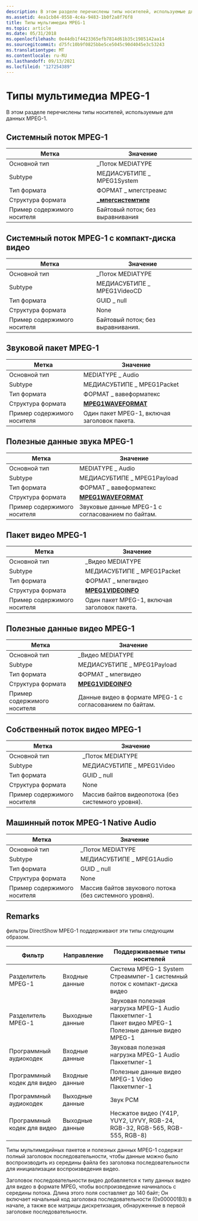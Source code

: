 ```yaml
---
description: В этом разделе перечислены типы носителей, используемые для данных MPEG-1.
ms.assetid: 4ea1cb84-0558-4c4a-9483-1b0f2a8f76f8
title: Типы мультимедиа MPEG-1
ms.topic: article
ms.date: 05/31/2018
ms.openlocfilehash: 0e44db1f4423365efb7814d61b35c1985142aa14
ms.sourcegitcommit: d75fc10b9f0825bbe5ce5045c90d4045e3c53243
ms.translationtype: MT
ms.contentlocale: ru-RU
ms.lasthandoff: 09/13/2021
ms.locfileid: "127254389"
---
```

# <a name="mpeg-1-media-types"></a>Типы мультимедиа MPEG-1

В этом разделе перечислены типы носителей, используемые для данных MPEG-1.

## <a name="mpeg-1-system-stream"></a>Системный поток MPEG-1



| Метка | Значение |
|-----------------------|-------------------------------------------------|
| Основной тип            | \_Поток MEDIATYPE                               |
| Subtype               | МЕДИАСУБТИПЕ \_ MPEG1System                       |
| Тип формата           | ФОРМАТ \_ мпегстреамс                             |
| Структура формата      | [**\_мпегсистемтипе**](/previous-versions/windows/desktop/api/mpegtype/ns-mpegtype-am_mpegsystemtype) |
| Пример содержимого носителя | Байтовый поток; без выравнивания                       |



 

## <a name="mpeg-1-system-stream-from-video-cd"></a>Системный поток MPEG-1 с компакт-диска видео



| Метка | Значение |
|-----------------------|----------------------------|
| Основной тип            | \_Поток MEDIATYPE          |
| Subtype               | МЕДИАСУБТИПЕ \_ MPEG1VideoCD |
| Тип формата           | GUID \_ null                 |
| Структура формата      | None                       |
| Пример содержимого носителя | Байтовый поток; без выравнивания. |



 

## <a name="mpeg-1-audio-packet"></a>Звуковой пакет MPEG-1



| Метка | Значение |
|-----------------------|------------------------------------------------|
| Основной тип            | MEDIATYPE \_ Audio                               |
| Subtype               | МЕДИАСУБТИПЕ \_ MPEG1Packet                      |
| Тип формата           | ФОРМАТ \_ вавеформатекс                           |
| Структура формата      | [**MPEG1WAVEFORMAT**](/windows/desktop/api/mmreg/ns-mmreg-mpeg1waveformat)     |
| Пример содержимого носителя | Один пакет MPEG-1, включая заголовок пакета. |



 

## <a name="mpeg-1-audio-payload"></a>Полезные данные звука MPEG-1



| Метка | Значение |
|-----------------------|--------------------------------------------|
| Основной тип            | MEDIATYPE \_ Audio                           |
| Subtype               | МЕДИАСУБТИПЕ \_ MPEG1Payload                 |
| Тип формата           | ФОРМАТ \_ вавеформатекс                       |
| Структура формата      | [**MPEG1WAVEFORMAT**](/windows/desktop/api/mmreg/ns-mmreg-mpeg1waveformat) |
| Пример содержимого носителя | Звуковые данные MPEG-1 с согласованием по байтам.            |



 

## <a name="mpeg-1-video-packet"></a>Пакет видео MPEG-1



| Метка | Значение |
|-----------------------|------------------------------------------------|
| Основной тип            | \_Видео MEDIATYPE                               |
| Subtype               | МЕДИАСУБТИПЕ \_ MPEG1Packet                      |
| Тип формата           | ФОРМАТ \_ мпегвидео                              |
| Структура формата      | [**MPEG1VIDEOINFO**](/previous-versions/windows/desktop/api/amvideo/ns-amvideo-mpeg1videoinfo)       |
| Пример содержимого носителя | Один пакет MPEG-1, включая заголовок пакета. |



 

## <a name="mpeg-1-video-payload"></a>Полезные данные видео MPEG-1



| Метка | Значение |
|-----------------------|------------------------------------------|
| Основной тип            | \_Видео MEDIATYPE                         |
| Subtype               | МЕДИАСУБТИПЕ \_ MPEG1Payload               |
| Тип формата           | ФОРМАТ \_ мпегвидео                        |
| Структура формата      | [**MPEG1VIDEOINFO**](/previous-versions/windows/desktop/api/amvideo/ns-amvideo-mpeg1videoinfo) |
| Пример содержимого носителя | Данные видео в формате MPEG-1 с согласованием по байтам.          |



 

## <a name="mpeg-1-native-video-stream"></a>Собственный поток видео MPEG-1



| Метка | Значение |
|-----------------------|------------------------------------------------|
| Основной тип            | \_Поток MEDIATYPE                              |
| Subtype               | МЕДИАСУБТИПЕ \_ MPEG1Video                      |
| Тип формата           | GUID \_ null                                     |
| Структура формата      | None                                           |
| Пример содержимого носителя | Массив байтов видеопотока (без системного уровня). |



 

## <a name="mpeg-1-native-audio-stream"></a>Машинный поток MPEG-1 Native Audio



| Метка | Значение |
|-----------------------|------------------------------------------------|
| Основной тип            | \_Поток MEDIATYPE                              |
| Subtype               | МЕДИАСУБТИПЕ \_ MPEG1Audio                      |
| Тип формата           | GUID \_ null                                     |
| Структура формата      | None                                           |
| Пример содержимого носителя | Массив байтов звукового потока (без системного уровня). |



 

## <a name="remarks"></a>Remarks

фильтры DirectShow MPEG-1 поддерживают эти типы следующим образом.



| Фильтр               | Направление | Поддерживаемые типы носителей                                                                                             |
|----------------------|-----------|-------------------------------------------------------------------------------------------------------------------|
| Разделитель MPEG-1      | Входные данные     | Система MPEG-1 System Стреаммпег-1 системный поток с компакт-диска видео<br/>                                                 |
| Разделитель MPEG-1      | Выходные данные    | Звуковая полезная нагрузка MPEG-1 Audio Паккетмпег-1<br/> Пакет видео MPEG-1<br/> Полезные данные видео MPEG-1<br/> |
| Программный аудиокодек | Входные данные     | Звуковая полезная нагрузка MPEG-1 Audio Паккетмпег-1<br/>                                                                |
| Программный кодек для видео | Входные данные     | Полезные данные видео MPEG-1 Video Паккетмпег-1<br/>                                                                |
| Программный аудиокодек | Выходные данные    | Звук PCM                                                                                                         |
| Программный кодек для видео | Выходные данные    | Несжатое видео (Y41P, YUY2, UYVY, RGB-24, RGB-32, RGB-565, RGB-555, RGB-8)                                    |



 

Типы мультимедийных пакетов и полезных данных MPEG-1 содержат полный заголовок последовательности, чтобы данные можно было воспроизводить из середины файла без заголовка последовательности для инициализации воспроизведения видео.

Заголовок последовательности видео добавляется к типу данных видео для видео в формате MPEG, чтобы воспроизведение начиналось с середины потока. Длина этого поля составляет до 140 байт; Он включает начальный код заголовка последовательности (0x000001B3) в начале, а также все матрицы дискретизация, обнаруженные в первой заголовке последовательности.

 

 




